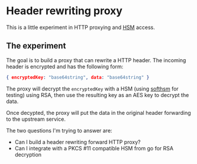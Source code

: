 # Header rewriting proxy

This is a little experiment in HTTP proxying and
[HSM](https://en.wikipedia.org/wiki/Hardware_security_module) access.

## The experiment

The goal is to build a proxy that can rewrite a HTTP header.
The incoming header is encrypted and has the following form:

```json
{ encryptedKey: "base64string", data: "base64string" }
```

The proxy will decrypt the `encryptedKey` with a HSM (using
[softhsm](https://github.com/opendnssec/SoftHSMv2) for testing) using RSA,
then use the resulting key as an AES key to decrypt the data.

Once decypted, the proxy will put the data in the original header forwarding to
the upstream service.

The two questions I'm trying to answer are:

* Can I build a header rewriting forward HTTP proxy?
* Can I integrate with a PKCS #11 compatible HSM from go for
  RSA decryption
